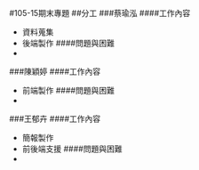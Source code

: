 #105-15期末專題
##分工
###蔡瑜泓
####工作內容
- 資料蒐集
- 後端製作
####問題與困難
-
###陳穎婷
####工作內容
- 前端製作
####問題與困難
-
###王郁卉
####工作內容
- 簡報製作
- 前後端支援
####問題與困難
-
